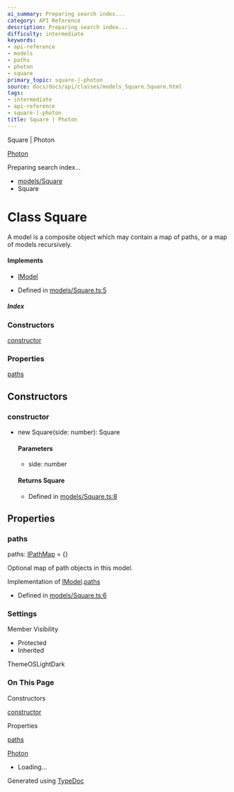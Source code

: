 ```yaml
---
ai_summary: Preparing search index...
category: API Reference
description: Preparing search index...
difficulty: intermediate
keywords:
- api-reference
- models
- paths
- photon
- square
primary_topic: square-|-photon
source: docs/docs/api/classes/models_Square.Square.html
tags:
- intermediate
- api-reference
- square-|-photon
title: Square | Photon
---
```

Square | Photon

[Photon](../index.md)




Preparing search index...

* [models/Square](../modules/models_Square.md)
* Square

# Class Square

A model is a composite object which may contain a map of paths, or a map of models recursively.

#### Implements

* [IModel](../interfaces/core_schema.IModel.md)

* Defined in [models/Square.ts:5](https://github.com/mwhite454/photon/blob/main/packages/photon/src/models/Square.ts#L5)

##### Index

### Constructors

[constructor](#constructor)

### Properties

[paths](#paths)

## Constructors

### constructor

* new Square(side: number): Square

  #### Parameters

  + side: number

  #### Returns Square

  + Defined in [models/Square.ts:8](https://github.com/mwhite454/photon/blob/main/packages/photon/src/models/Square.ts#L8)

## Properties

### paths

paths: [IPathMap](../interfaces/core_schema.IPathMap.md) = {}

Optional map of path objects in this model.

Implementation of [IModel](../interfaces/core_schema.IModel.md).[paths](../interfaces/core_schema.IModel.md#paths)

* Defined in [models/Square.ts:6](https://github.com/mwhite454/photon/blob/main/packages/photon/src/models/Square.ts#L6)

### Settings

Member Visibility

* Protected
* Inherited

ThemeOSLightDark

### On This Page

Constructors

[constructor](#constructor)

Properties

[paths](#paths)

[Photon](../index.md)

* Loading...

Generated using [TypeDoc](https://typedoc.org/)

